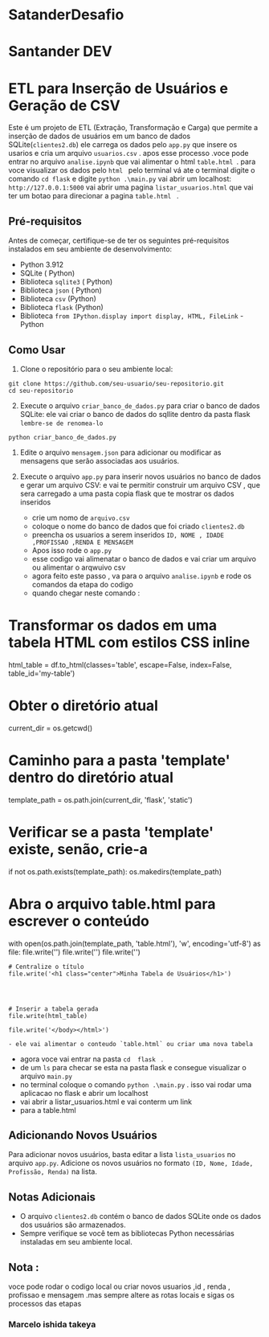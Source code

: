 # SatanderDesafio


# Santander DEV


# ETL para Inserção de Usuários e Geração de CSV

Este é um projeto de ETL (Extração, Transformação e Carga) que permite a inserção de dados de usuários em um banco de dados SQLite(`clientes2.db`) ele carrega os dados pelo `app.py` que insere os usarios e cria um arquivo `usuarios.csv` . apos esse processo .voce pode entrar no arquivo  `analise.ipynb` que vai alimentar o html `table.html `. para voce visualizar os dados pelo `html ` pelo terminal vá ate o terminal  digite o comando `cd flask` e digite `python .\main.py` vai abrir um localhost: `http://127.0.0.1:5000` vai abrir uma pagina `listar_usuarios.html` que vai ter um botao para direcionar a pagina `table.html ` . 


## Pré-requisitos

Antes de começar, certifique-se de ter os seguintes pré-requisitos instalados em seu ambiente de desenvolvimento:

- Python 3.912
- SQLite ( Python)  
- Biblioteca `sqlite3` ( Python)
- Biblioteca `json` ( Python)
- Biblioteca `csv` (Python)
- Biblioteca `flask` (Python)
- Biblioteca `from IPython.display import display, HTML, FileLink` - Python 

## Como Usar

1. Clone o repositório para o seu ambiente local:

```
git clone https://github.com/seu-usuario/seu-repositorio.git
cd seu-repositorio
```

2. Execute o arquivo `criar_banco_de_dados.py` para criar o banco de dados SQLite:
 ele vai criar o banco de dados do sqllite dentro da pasta flask `lembre-se de renomea-lo `

```
python criar_banco_de_dados.py
```

1. Edite o arquivo `mensagem.json` para adicionar ou modificar as mensagens que serão associadas aos usuários.

2. Execute o arquivo `app.py` para inserir novos usuários no banco de dados e gerar um arquivo CSV:
   e vai te permitir construir um arquivo CSV , que sera carregado a uma pasta copia flask que te mostrar os dados inseridos 

   - crie um nomo de `arquivo.csv`
   - coloque o nome do banco de dados que foi criado `clientes2.db`
   - preencha os usuarios a serem inseridos `ID, NOME , IDADE ,PROFISSAO ,RENDA E MENSAGEM`
   - Apos isso rode  o `app.py`
   - esse codigo vai alimenatar o banco de dados e vai criar um arquivo ou alimentar o arqwuivo csv
   - agora feito este passo , va para o arquivo `analise.ipynb` e rode os  comandos da etapa do codigo 
   - quando chegar neste comando :




# Transformar os dados em uma tabela HTML com estilos CSS inline
html_table = df.to_html(classes='table', escape=False, index=False, table_id='my-table')

# Obter o diretório atual
current_dir = os.getcwd()

# Caminho para a pasta 'template' dentro do diretório atual
template_path = os.path.join(current_dir, 'flask', 'static')

# Verificar se a pasta 'template' existe, senão, crie-a
if not os.path.exists(template_path):
    os.makedirs(template_path)

# Abra o arquivo table.html para escrever o conteúdo
with open(os.path.join(template_path, 'table.html'), 'w', encoding='utf-8') as file:
    file.write('<html><head>')
    file.write('<style>')
    file.write('.table { border-collapse: collapse; width: 100%; }')
    file.write('.table, th, td { border: 5px solid black; padding: 8px; }')
    file.write('.center { text-align: center; }')  # Estilo CSS para centralizar
    file.write('</style>')
    file.write('</head><body>')

    # Centralize o título
    file.write('<h1 class="center">Minha Tabela de Usuários</h1>')




    # Inserir a tabela gerada
    file.write(html_table)

    file.write('</body></html>')

    - ele vai alimentar o conteudo `table.html` ou criar uma nova tabela 



- agora voce vai entrar na pasta `cd  flask ` . 
- de um `ls` para checar se esta na pasta flask   e consegue visualizar o arquivo `main.py` 
- no terminal coloque o comando `python .\main.py` . isso vai rodar uma aplicacao no flask e abrir um localhost 
- vai abrir a listar_usuarios.html e vai conterm um link 
- para a table.html 



## Adicionando Novos Usuários

Para adicionar novos usuários, basta editar a lista `lista_usuarios` no arquivo `app.py`. Adicione os novos usuários no formato `(ID, Nome, Idade, Profissão, Renda)` na lista.


## Notas Adicionais

- O arquivo `clientes2.db` contém o banco de dados SQLite onde os dados dos usuários são armazenados.
- Sempre verifique se você tem as bibliotecas Python necessárias instaladas em seu ambiente local.


## Nota :

voce pode rodar o codigo local  ou criar novos usuarios ,id , renda , profissao e mensagem .mas sempre altere as rotas locais e sigas os processos das etapas 



### Marcelo ishida takeya
